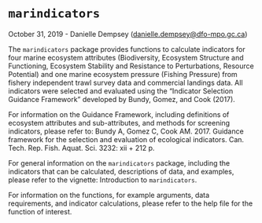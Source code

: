 # `marindicators`

October 31, 2019 - Danielle Dempsey (danielle.dempsey@dfo-mpo.gc.ca)

The `marindicators` package provides functions to calculate indicators for four marine
ecosystem attributes (Biodiversity, Ecosystem Structure and Functioning, Ecosystem Stability
and Resistance to Perturbations, Resource Potential) and one marine ecosystem pressure
(Fishing Pressure) from fishery independent trawl survey data and commercial landings
data. All indicators were selected and evaluated using the “Indicator Selection Guidance
Framework” developed by Bundy, Gomez, and Cook (2017).

For information on the Guidance Framework, including definitions of ecosystem attributes and sub-attributes, and methods for screening indicators, please refer to: Bundy A, Gomez C, Cook AM. 2017. Guidance framework for the selection and evaluation of ecological indicators. Can. Tech. Rep. Fish. Aquat. Sci. 3232: xii + 212 p.

For general information on the `marindicators` package, including the indicators that can be calculated, descriptions of data, and examples, please refer to the vignette: Introduction to `marindicators`.

For information on the functions, for example arguments, data requirements, and indicator calculations, please refer to the help file for the function of interest.
